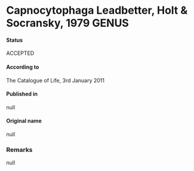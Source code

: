 Capnocytophaga Leadbetter, Holt & Socransky, 1979 GENUS
=======

#### Status
ACCEPTED

#### According to
The Catalogue of Life, 3rd January 2011

#### Published in
null

#### Original name
null

### Remarks
null